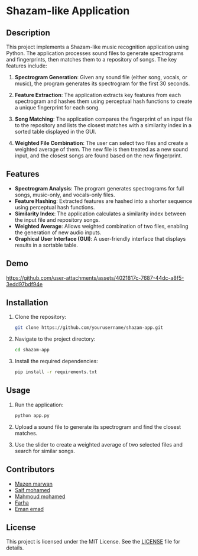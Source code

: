 # Shazam-like Application

## Description

This project implements a Shazam-like music recognition application using Python. The application processes sound files to generate spectrograms and fingerprints, then matches them to a repository of songs. The key features include:

1. **Spectrogram Generation**: Given any sound file (either song, vocals, or music), the program generates its spectrogram for the first 30 seconds.
   
2. **Feature Extraction**: The application extracts key features from each spectrogram and hashes them using perceptual hash functions to create a unique fingerprint for each song.

3. **Song Matching**: The application compares the fingerprint of an input file to the repository and lists the closest matches with a similarity index in a sorted table displayed in the GUI.

4. **Weighted File Combination**: The user can select two files and create a weighted average of them. The new file is then treated as a new sound input, and the closest songs are found based on the new fingerprint.

## Features

- **Spectrogram Analysis**: The program generates spectrograms for full songs, music-only, and vocals-only files.
- **Feature Hashing**: Extracted features are hashed into a shorter sequence using perceptual hash functions.
- **Similarity Index**: The application calculates a similarity index between the input file and repository songs.
- **Weighted Average**: Allows weighted combination of two files, enabling the generation of new audio inputs.
- **Graphical User Interface (GUI)**: A user-friendly interface that displays results in a sortable table.

## Demo



https://github.com/user-attachments/assets/4021817c-7687-44dc-a8f5-3edd97bdf94e





## Installation

1. Clone the repository:
    ```bash
    git clone https://github.com/yourusername/shazam-app.git
    ```

2. Navigate to the project directory:
    ```bash
    cd shazam-app
    ```

3. Install the required dependencies:
    ```bash
    pip install -r requirements.txt
    ```

## Usage

1. Run the application:
    ```bash
    python app.py
    ```

2. Upload a sound file to generate its spectrogram and find the closest matches.

3. Use the slider to create a weighted average of two selected files and search for similar songs.

## Contributors

- [Mazen marwan](https://github.com/Mazenmarwan023)
- [Saif mohamed](https://github.com/seiftaha)
- [Mahmoud mohamed](https://github.com/mahmouddmo22)
- [Farha](https://github.com/farha1010)
- [Eman emad](https://github.com/alyaaa20)



## License

This project is licensed under the MIT License. See the [LICENSE](LICENSE) file for details.
